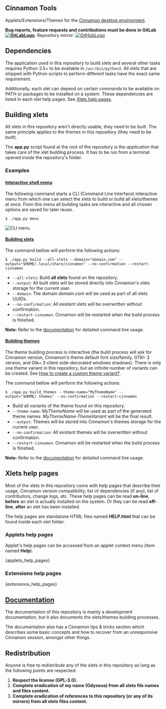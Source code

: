 
## Cinnamon Tools

Applets/Extensions/Themes for the [Cinnamon desktop environment](https://github.com/linuxmint/Cinnamon).

[GitLabLogo]: https://i.imgur.com/Z4XcUKe.png "GitLab"
[GitHubLogo]: https://i.imgur.com/J015ugC.png "GitHub"

**Bug reports, feature requests and contributions must be done in GitLab [![GitLabLogo][GitLabLogo]]({repo_url})**. Repository mirror: [![GitHubLogo][GitHubLogo]](https://github.com/Odyseus/CinnamonTools )

## Dependencies

The application used in this repository to build xlets and several other tasks requires Python 3.5+ to be available in `/usr/bin/python3`. All xlets that are shipped with Python scripts to perform different tasks have the exact same requirement.

Additionally, each xlet can depend on certain commands to be available on PATH or packages to be installed on a system. These dependencies are listed in each xlet help pages. See [Xlets help pages](#xlets-help-pages).

## Building xlets

All xlets in this repository aren't directly usable, they need to be *built*. The same principle applies to the themes in this repository (they need to be *built*).

The **app.py** script found at the root of the repository is the *application* that takes care of the xlet building process. It has to be run from a terminal opened inside the repository's folder.

### Examples

#### [Interactive shell menu]({repo_docs_url}/includes/01-usage.html#app-py-menu)

The following command starts a CLI (Command Line Interface) interactive menu from which one can select the xlets to build or build all xlets/themes at once. From this menu all building tasks are interactive and all chosen options are saved for later reuse.

```shell
$ ./app.py menu
```

![CLI menu]({repo_docs_url}/_static/images/cli-menu.gif "CLI menu")

#### [Building xlets]({repo_docs_url}/includes/01-usage.html#app-py-build)

The command bellow will perform the following actions:

```shell
$ ./app.py build --all-xlets --domain="domain.com" --output="$HOME/.local/share/cinnamon" --no-confirmation --restart-cinnamon
```

- `--all-xlets`: Build **all xlets** found on the repository.
- `--output`: All built xlets will be stored directly into Cinnamon's xlets storage for the current user.
- `--domain`: The domain *domain.com* will be used as part of all xlets UUIDs.
- `--no-confirmation`: All existent xlets will be overwritten without confirmation.
- `--restart-cinnamon`: Cinnamon will be restarted when the build process is finished.

**Note:** Refer to the [documentation](#documentation) for detailed command line usage.

#### [Building themes]({repo_docs_url}/includes/01-usage.html#app-py-build-themes)

The theme building process is interactive (the build process will ask for Cinnamon version, Cinnamon's theme default font size/family, GTK+ 3 version, and Gtk+ 3 client-side-decorated windows shadows). There is only one theme variant in this repository, but an infinite number of variants can be created. See [How to create a custom theme variant?]({repo_docs_url}/includes/01-usage.html#how-to-create-custom-variant-reference).

The command bellow will perform the following actions:

```shell
$ ./app.py build_themes --theme-name="MyThemeName" --output="$HOME/.themes" --no-confirmation --restart-cinnamon
```

- Build all variants of the theme found on this repository.
- `--theme-name`: *MyThemeName* will be used as part of the generated theme names. *MyThemeName-ThemeVariant* will be the final result.
- `--output`: Themes will be stored into Cinnamon's themes storage for the current user.
- `--no-confirmation`: All existent themes will be overwritten without confirmation.
- `--restart-cinnamon`: Cinnamon will be restarted when the build process is finished.

**Note:** Refer to the [documentation](#documentation) for detailed command line usage.

## Xlets help pages

Most of the xlets in this repository come with help pages that describe their usage, Cinnamon version compatibility, list of dependencies (if any), list of contributors, change logs, etc. These help pages can be read **on-line**, **before** an xlet is actually installed on the system. Or they can be read **off-line**, **after** an xlet has been installed.

The help pages are standalone HTML files named **HELP.html** that can be found inside each xlet folder.

### Applets help pages

Applet's help pages can be accessed from an applet context menu (item named **Help**).

{applets_help_pages}

### Extensions help pages

{extensions_help_pages}

## [Documentation]({repo_docs_url})

The documentation of this repository is mainly a development documentation, but it also documents the xlets/themes building processes.

The documentation also has a Cinnamon tips & tricks section which describes some basic concepts and how to recover from an unresponsive Cinnamon session, amongst other things.

## Redistribution

Anyone is free to redistribute any of the xlets in this repository as long as the following points are respected:

1. **Respect the license (GPL-3.0).**
2. **Complete eradication of my name (Odyseus) from all xlets file names and files content.**
3. **Complete eradication of references to this repository (or any of its mirrors) from all xlets files content.**
